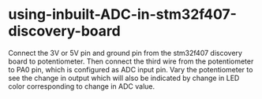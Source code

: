 # using-inbuilt-ADC-in-stm32f407-discovery-board
Connect the 3V or 5V pin and ground pin from the stm32f407 discovery board to potentiometer. Then connect the third wire from the potentiometer to PA0 pin, which is configured as ADC input pin. Vary the potentiometer to see the change in output which will also be indicated by change in LED color corresponding to change in ADC value.
